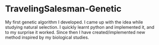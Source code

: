 # TravelingSalesman-Genetic
My first genetic algorithm I developed.
I came up with the idea while studying natural selection.
I quickly learnt python and implemented it, and to my surprise it worked.
Since then I have created/implemented new method inspired by my biological studies.
